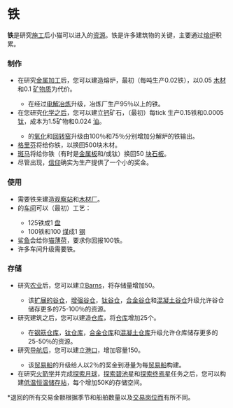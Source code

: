 # 铁

  <p><strong>铁</strong>是研究<a href="#Technologies#Construction">施工</a>后小猫可以进入的<a href="?file=003-资源大全/005-资源介绍">资源</a>。铁是许多建筑物的关键，主要通过<a href="?file=001-猫咪百科/01-建筑物/06-工业建筑#熔炉">熔炉</a>积累。</p>


### 制作

   <ul>
    <li>在研究<a href="#Technologies#Metal_working">金属加工</a>后，您可以建造熔炉，最初（每吨生产0.02铁），以0.05 <a href="#wood">木材</a>和0.1 <a href="#minerals">矿物质</a>为代价。</li>
    <ul>
     <li>在经过<a href="#workshop#Electrolytic_Smelting">电解冶炼</a>升级，冶炼厂生产95％以上的铁。</li>
    </ul>
    <li>在您研究<a href="#Technologies#Chemistry">化学之后</a>，您可以建立<a href="#Buildings#Calciner">钙</a>矿石，（最初）每tick 生产0.15铁和0.0005 <a href="#titanium">钛</a>，成本为1.5矿物和0.024 <a href="#oil">油</a>。</li>
    <ul>
     <li>的<a href="#workshop#Oxidation">氧化</a>和<a href="#workshop#Rotary_Kiln">回转窑</a>升级由100％和75％分别增加分解炉的铁输出。</li>
    </ul>
    <li> <a href="?file=001-猫咪百科/05-贸易">格里芬</a>将给你铁，以换回500块木材。</li>
    <li> <a href="?file=001-猫咪百科/05-贸易">斑马</a>将给你铁（有时是<a href="#plate">金属板</a>和/或钛）换回50 <a href="#slab">块石板</a>。</li>
    <li>尽管出现，<a href="?file=003-资源大全/16-信仰">信仰</a>确实为生产提供了一个小的奖金。</li>
   </ul>
   
### 使用

   <ul>
    <li>需要铁来建造<a href="#Buildings#Observatory">观察站</a>和<a href="#Buildings#Lumber_Mill">木材厂</a>。</li>
    <li>的<a href="#workshop">车间</a>可以（最初）工艺：</li>
    <ul>
     <li>125铁成1 <a href="#plate">盘</a></li>
     <li>100铁和100 <a href="?file=003-资源大全/04-煤">煤</a>成1 <a href="#steel">钢</a></li>
    </ul>
    <li> <a href="?file=001-猫咪百科/05-贸易">鲨鱼</a>会给你<a href="?file=003-资源大全/01-猫薄荷">猫薄荷</a>，要求你回报100铁。</li>
    <li> 许多车间升级需要铁。</li>
   </ul>
   
### 存储
<ul>
    <li>研究<a href="?file=001-猫咪百科/03-科技/01-科技#农业">农业</a>后，您可以建立<a href="#Buildings#Barn">Barns</a>，将存储量增加50。</li>
    <ul>
     <li>该<a href="#workshop#Expanded_Barns">扩展的谷仓</a>，<a href="#workshop#Reinforced_Barns">增强谷仓</a>，<a href="#workshop#Titanium_Barns">钛谷仓</a>，<a href="#workshop#Alloy_Barns">合金谷仓</a>和<a href="#workshop#Concrete_Barns">混凝土谷仓</a>升级允许谷仓储存更多的75-100％的资源。</li>
    </ul>
    <li>研究建筑之后，您可以建造<a href="#Buildings#Warehouse">仓库</a>，将<a href="#Buildings#Warehouse">仓库</a>增加25个。</li>
    <ul>
     <li>在<a href="#workshop#Reinforced_Warehouses">钢筋仓库</a>，<a href="#workshop#Titanium_Warehouses">钛仓库</a>，<a href="#workshop#Alloy_Warehouses">合金仓库</a>和<a href="#workshop#Concrete_Warehouses">混凝土仓库</a>升级允许仓库储存更多的25-50％的资源。</li>
    </ul>
    <li>研究<a href="#Technologies#Navigation">导航后</a>，您可以建立<a href="#Buildings#Harbor">港口</a>，增加容量150。 </li>
    <ul>
     <li>该<a href="?file=003-资源大全/26-贸易船">贸易船</a>的升级给人以2％的奖金到港量为每<a href="?file=003-资源大全/26-贸易船">贸易船</a>构建。</li>
    </ul>
    <li>在研究<a href="?file=001-猫咪百科/03-科技/01-科技#火箭学">火箭学</a>并完成<a href="?file=001-猫咪百科/07-空间/04-月球">探索月球</a>，<a href="?file=001-猫咪百科/07-空间/01-地面控制#探索碧池星">探索碧池星</a>和<a href="?file=001-猫咪百科/07-空间/01-地面控制#探索终焉星">探索终焉星</a>任务之后，您可以构建<a href="?file=001-猫咪百科/07-空间/08-终焉星#低温恒温储存站">低温恒温储存站</a>，每个增加50K的存储空间。</li>
   </ul>
   <p>*退回的所有交易金额根据季节和船舶数量以及<a href="#Buildings#Tradepost">交易岗位而</a>有所不同。</p>
